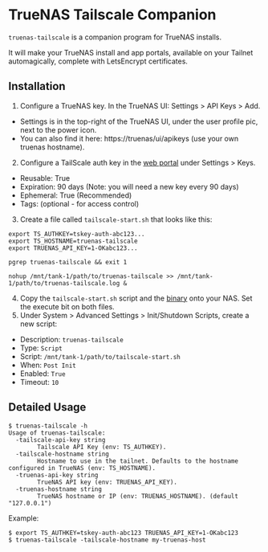 # TrueNAS Tailscale Companion

`truenas-tailscale` is a companion program for TrueNAS installs.

It will make your TrueNAS install and app portals, available on your Tailnet automagically, complete with LetsEncrypt certificates.

## Installation

1. Configure a TrueNAS key. In the TrueNAS UI: Settings > API Keys > Add.
 - Settings is in the top-right of the TrueNAS UI, under the user profile pic, next to the power icon.
 - You can also find it here: https://truenas/ui/apikeys (use your own truenas hostname).
2. Configure a TailScale auth key in the [web portal](https://login.tailscale.com/admin/settings/keys) under Settings > Keys.
 - Reusable: True
 - Expiration: 90 days (Note: you will need a new key every 90 days)
 - Ephemeral: True (Recommended)
 - Tags: (optional - for access control)
3. Create a file called `tailscale-start.sh` that looks like this:
```
export TS_AUTHKEY=tskey-auth-abc123...
export TS_HOSTNAME=truenas-tailscale
export TRUENAS_API_KEY=1-OKabc123...

pgrep truenas-tailscale && exit 1

nohup /mnt/tank-1/path/to/truenas-tailscale >> /mnt/tank-1/path/to/truenas-tailscale.log &
```
4. Copy the `tailscale-start.sh` script and the [binary](github.com/dwurf/truenas-tailscale/releases/latest) onto your NAS. Set the execute bit on both files.
5. Under System > Advanced Settings > Init/Shutdown Scripts, create a new script:
 - Description: `truenas-tailscale`
 - Type: `Script`
 - Script: `/mnt/tank-1/path/to/tailscale-start.sh`
 - When: `Post Init`
 - Enabled: `True`
 - Timeout: `10`

## Detailed Usage

```
$ truenas-tailscale -h
Usage of truenas-tailscale:
  -tailscale-api-key string
    	Tailscale API Key (env: TS_AUTHKEY).
  -tailscale-hostname string
    	Hostname to use in the tailnet. Defaults to the hostname configured in TrueNAS (env: TS_HOSTNAME).
  -truenas-api-key string
    	TrueNAS API key (env: TRUENAS_API_KEY).
  -truenas-hostname string
    	TrueNAS hostname or IP (env: TRUENAS_HOSTNAME). (default "127.0.0.1")
```

Example:
```
$ export TS_AUTHKEY=tskey-auth-abc123 TRUENAS_API_KEY=1-OKabc123
$ truenas-tailscale -tailscale-hostname my-truenas-host
```

